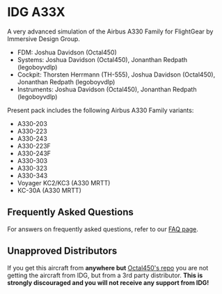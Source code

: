 # IDG A33X
A very advanced simulation of the Airbus A330 Family for FlightGear by Immersive Design Group.

- FDM: Joshua Davidson (Octal450)
- Systems: Joshua Davidson (Octal450), Jonanthan Redpath (legoboyvdlp)
- Cockpit: Thorsten Herrmann (TH-555), Joshua Davidson (Octal450), Jonanthan Redpath (legoboyvdlp)
- Instruments: Joshua Davidson (Octal450), Jonanthan Redpath (legoboyvdlp)

Present pack includes the following Airbus A330 Family variants:
- A330-203
- A330-223
- A330-243
- A330-223F
- A330-243F
- A330-303
- A330-323
- A330-343
- Voyager KC2/KC3 (A330 MRTT)
- KC-30A (A330 MRTT)

## Frequently Asked Questions
For answers on frequently asked questions, refer to our [FAQ page](https://github.com/Octal450/IDG-A33X/blob/master/FAQ.md).

## Unapproved Distributors
If you get this aircraft from **anywhere but** [Octal450's repo](https://github.com/Octal450/IDG-A33X.git) you are not getting the aircraft from IDG, but from a 3rd party distributor. **This is strongly discouraged and you will not receive any support from IDG!**
